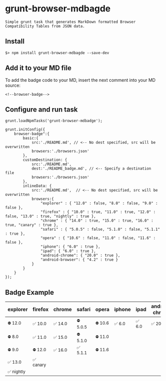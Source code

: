 # grunt-browser-mdbagde

	Simple grunt task that generates MarkDown formatted Browser Compatibility Tables from JSON data.

## Install

	$> npm install grunt-browser-mdbagde --save-dev

## Add it to your MD file

To add the badge code to your MD, insert the next comment into your MD source:

	<!--browser-badge-->

## Configure and run task

    grunt.loadNpmTasks('grunt-browser-mdbadge');

	grunt.initConfig({
		browser-badge":{
			basic:{
				src:'./README.md', // <-- No dest specified, src will be overwritten
				browsers:'./browsers.json'
			},
			customDestination: {
				src:'./README.md',
				dest:'./README_badge.md', // <-- Specify a destination file
				browsers:'./browsers.json'
			},
			inlineData: {
				src:'./README.md',  // <-- No dest specified, src will be overwritten
				browsers:{
					"explorer" : { "12.0" : false, "8.0" : false, "9.0" : false },
					"firefox" : { "10.0" : true, "11.0" : true, "12.0" : false, "13.0" : true, "nightly" : true },
					"chrome" : { "14.0" : true, "15.0" : true, "16.0" : true, "canary" : true },
					"safari" : { "5.0.5" : false, "5.1.0" : false, "5.1.1" : true },
					"opera" : { "10.6" : false, "11.0" : false, "11.6" : false },
					"iphone": { "6.0" : true },
					"ipad": { "6.0" : true },
					"android-chrome": { "20.0" : true },
					"android-browser": { "4.2" : true }
				}
			}
		}
	});

## Badge Example

<!--browser-badge-->
explorer|firefox|chrome|safari|opera|iphone|ipad|android-chrome|android-browser
---|---|---|---|---|---|---|---|---
<sub> ⛔ 12.0 </sub>|<sub> ✅ 10.0 </sub>|<sub> ✅ 14.0 </sub>|<sub> ⛔ 5.0.5 </sub>|<sub> ⛔ 10.6 </sub>|<sub> ✅ 6.0 </sub>|<sub> ✅ 6.0 </sub>|<sub> ✅ 20.0 </sub>|<sub> ✅ 4.2 </sub>
<sub> ⛔ 8.0 </sub>|<sub> ✅ 11.0 </sub>|<sub> ✅ 15.0 </sub>|<sub> ⛔ 5.1.0 </sub>|<sub> ⛔ 11.0 </sub>| | | |
<sub> ⛔ 9.0 </sub>|<sub> ⛔ 12.0 </sub>|<sub> ✅ 16.0 </sub>|<sub> ✅ 5.1.1 </sub>|<sub> ⛔ 11.6 </sub>| | | |
 |<sub> ✅ 13.0 </sub>|<sub> ✅ canary </sub>| | | | | |
 |<sub> ✅ nightly </sub>| | | | | | |
<!--!browser-badge-->